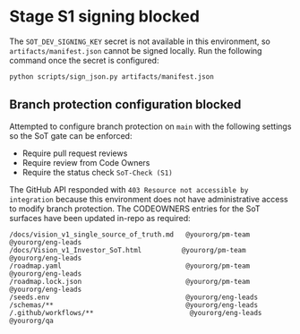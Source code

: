# Stage S1 signing blocked

The `SOT_DEV_SIGNING_KEY` secret is not available in this environment, so `artifacts/manifest.json` cannot be signed locally.
Run the following command once the secret is configured:

```bash
python scripts/sign_json.py artifacts/manifest.json
```

## Branch protection configuration blocked

Attempted to configure branch protection on `main` with the following settings so the SoT gate can be enforced:

* Require pull request reviews
* Require review from Code Owners
* Require the status check `SoT-Check (S1)`

The GitHub API responded with `403 Resource not accessible by integration` because this environment does not have administrative access to modify branch protection. The CODEOWNERS entries for the SoT surfaces have been updated in-repo as required:

```
/docs/vision_v1_single_source_of_truth.md   @yourorg/pm-team @yourorg/eng-leads
/docs/Vision_v1_Investor_SoT.html          @yourorg/pm-team @yourorg/eng-leads
/roadmap.yaml                               @yourorg/pm-team @yourorg/eng-leads
/roadmap.lock.json                          @yourorg/pm-team @yourorg/eng-leads
/seeds.env                                  @yourorg/eng-leads
/schemas/**                                 @yourorg/eng-leads
/.github/workflows/**                        @yourorg/eng-leads @yourorg/qa
```
